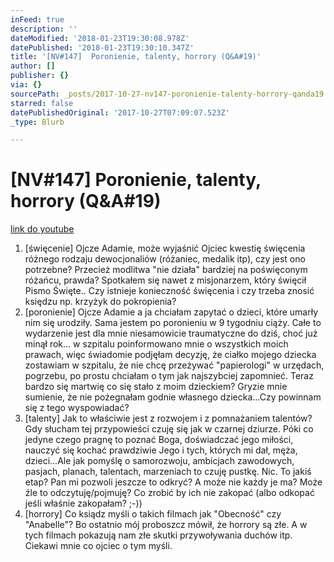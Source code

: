 ```yaml
---
inFeed: true
description: ''
dateModified: '2018-01-23T19:30:08.978Z'
datePublished: '2018-01-23T19:30:10.347Z'
title: '[NV#147]  Poronienie, talenty, horrory (Q&A#19)'
author: []
publisher: {}
via: {}
sourcePath: _posts/2017-10-27-nv147-poronienie-talenty-horrory-qanda19.md
starred: false
datePublishedOriginal: '2017-10-27T07:09:07.523Z'
_type: Blurb

---
```

# \[NV\#147\] Poronienie, talenty, horrory (Q&A\#19)
[link do youtube][0]

1. \[święcenie\] Ojcze Adamie, może wyjaśnić Ojciec kwestię święcenia różnego rodzaju dewocjonaliów (różaniec, medalik itp), czy jest ono potrzebne? Przecież modlitwa "nie działa" bardziej na poświęconym różańcu, prawda? Spotkałem się nawet z misjonarzem, który święcił Pismo Święte.. Czy istnieje konieczność święcenia i czy trzeba znosić księdzu np. krzyżyk do pokropienia? 
2. \[poronienie\] Ojcze Adamie a ja chciałam zapytać o dzieci, które umarły nim się urodziły. Sama jestem po poronieniu w 9 tygodniu ciąży. Całe to wydarzenie jest dla mnie niesamowicie traumatyczne do dziś, choć już minął rok... w szpitalu poinformowano mnie o wszystkich moich prawach, więc świadomie podjęłam decyzję, że ciałko mojego dziecka zostawiam w szpitalu, że nie chcę przeżywać "papierologi" w urzędach, pogrzebu, po prostu chciałam o tym jak najszybciej zapomnieć. Teraz bardzo się martwię co się stało z moim dzieckiem? Gryzie mnie sumienie, że nie pożegnałam godnie własnego dziecka...Czy powinnam się z tego wyspowiadać?
3. \[talenty\] Jak to właściwie jest z rozwojem i z pomnażaniem talentów? Gdy słucham tej przypowieści czuję się jak w czarnej dziurze. Póki co jedyne czego pragnę to poznać Boga, doświadczać jego miłości, nauczyć się kochać prawdziwie Jego i tych, których mi dał, męża, dzieci...Ale jak pomyślę o samorozwoju, ambicjach zawodowych, pasjach, planach, talentach, marzeniach to czuję pustkę. Nic. To jakiś etap? Pan mi pozwoli jeszcze to odkryć? A może nie każdy je ma? Może źle to odczytuję/pojmuję? Co zrobić by ich nie zakopać (albo odkopać jeśli właśnie zakopałam? ;-))
4. \[horrory\] Co ksiądz myśli o takich filmach jak "Obecność" czy "Anabelle"? Bo ostatnio mój proboszcz mówił, że horrory są złe. A w tych filmach pokazują nam złe skutki przywoływania duchów itp. Ciekawi mnie co ojciec o tym myśli.

[0]: https://youtu.be/9nwP6XZgnR8